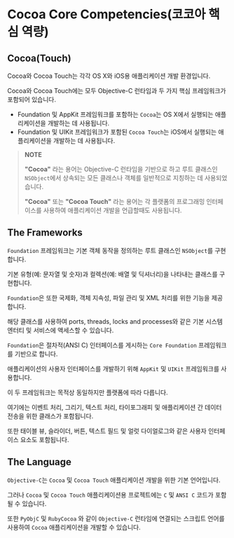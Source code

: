 # Cocoa Core Competencies(코코아 핵심 역량)

## Cocoa(Touch)

Cocoa와 Cocoa Touch는 각각 OS X와 iOS용 애플리케이션 개발 환경입니다.

Cocoa와 Cocoa Touch에는 모두 Objective-C 런타임과 두 가지 핵심 프레임워크가 포함되어 있습니다.

- Foundation 및 AppKit 프레임워크를 포함하는 `Cocoa`는 OS X에서 실행되는 애플리케이션을 개발하는 데 사용됩니다.
- Foundation 및 UIKit 프레임워크가 포함된 `Cocoa Touch`는 iOS에서 실행되는 애플리케이션을 개발하는 데 사용됩니다.

> **NOTE**
> 
> **"Cocoa"** 라는 용어는 Objective-C 런타임을 기반으로 하고 루트 클래스인 `NSObject`에서 상속되는 모든 클래스나 객체를 일반적으로 지칭하는 데 사용되었습니다.
> 
> **"Cocoa"** 또는 **"Cocoa Touch"** 라는 용어는 각 플랫폼의 프로그래밍 인터페이스를 사용하여 애플리케이션 개발을 언급할때도 사용됩니다.

## The Frameworks

`Foundation` 프레임워크는 기본 객체 동작을 정의하는 루트 클래스인 `NSObject`를 구현합니다.

기본 유형(예: 문자열 및 숫자)과 컬렉션(예: 배열 및 딕셔너리)을 나타내는 클래스를 구현합니다.

`Foundation`은 또한 국제화, 객체 지속성, 파일 관리 및 XML 처리를 위한 기능을 제공합니다.

해당 클래스를 사용하여 ports, threads, locks and processes와 같은 기본 시스템 엔터티 및 서비스에 액세스할 수 있습니다.

`Foundation`은 절차적(ANSI C) 인터페이스를 게시하는 `Core Foundation` 프레임워크를 기반으로 합니다.

애플리케이션의 사용자 인터페이스를 개발하기 위해 `AppKit` 및 `UIKit` 프레임워크를 사용합니다.

이 두 프레임워크는 목적상 동일하지만 플랫폼에 따라 다릅니다.

여기에는 이벤트 처리, 그리기, 텍스트 처리, 타이포그래피 및 애플리케이션 간 데이터 전송을 위한 클래스가 포함됩니다.

또한 태이블 뷰, 슬라이더, 버튼, 텍스트 필드 및 얼럿 다이얼로그와 같은 사용자 인터페이스 요소도 포함됩니다.

## The Language

`Objective-C`는 `Cocoa` 및 `Cocoa Touch` 애플리케이션 개발을 위한 기본 언어입니다.

그러나 `Cocoa` 및 `Cocoa Touch` 애플리케이션용 프로젝트에는 `C` 및 `ANSI C` 코드가 포함될 수 있습니다.

또한 `PyObjC` 및 `RubyCocoa` 와 같이 `Objective-C` 런타임에 연결되는 스크립트 언어를 사용하여 `Cocoa` 애플리케이션을 개발할 수 있습니다.
